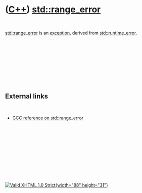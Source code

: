 



 

 

 

 

 

([C++](Cpp.htm)) [std::range\_error](CppRange_error.htm)
========================================================

 

[std::range\_error](CppRange_error.htm) is an
[exception](CppException.htm), derived from
[std::runtime\_error](CppRuntime_error.htm).

 

 

 

 

 

External links
--------------

 

-   [GCC reference on
    std::range\_error](http://gcc.gnu.org/onlinedocs/libstdc++/libstdc++-html-USERS-3.4/classstd_1_1range__error.html)

 

 

 

 

 





 

[![Valid XHTML 1.0 Strict](valid-xhtml10.png){width="88"
height="31"}](http://validator.w3.org/check?uri=referer)
